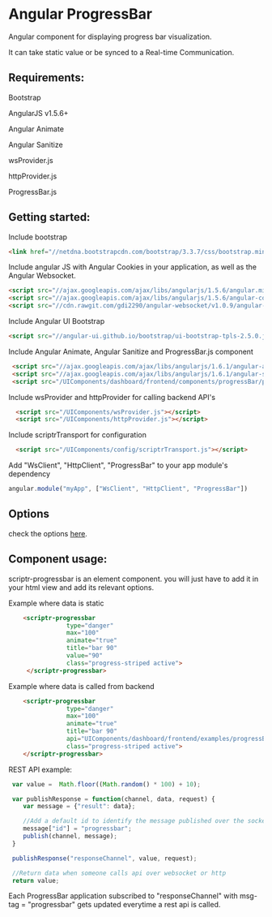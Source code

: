 # Angular ProgressBar 
 
  Angular component for displaying progress bar visualization.
  
  It can take static value or be synced to a Real-time Communication. 

## Requirements:

  Bootstrap
  
  AngularJS v1.5.6+
  
  Angular Animate 
  
  Angular Sanitize
  
  wsProvider.js
  
  httpProvider.js
  
  ProgressBar.js
  
## Getting started:

  Include bootstrap
  
  ```html
  <link href="//netdna.bootstrapcdn.com/bootstrap/3.3.7/css/bootstrap.min.css" rel="stylesheet">
  ```
  
  Include angular JS with Angular Cookies in your application, as well as the Angular Websocket.
  
  ```html
  <script src="//ajax.googleapis.com/ajax/libs/angularjs/1.5.6/angular.min.js"></script>
  <script src="//ajax.googleapis.com/ajax/libs/angularjs/1.5.6/angular-cookies.js"></script>
  <script src="//cdn.rawgit.com/gdi2290/angular-websocket/v1.0.9/angular-websocket.min.js"></script>
  ```
   
  Include  Angular UI Bootstrap
   
  ```html
  <script src="//angular-ui.github.io/bootstrap/ui-bootstrap-tpls-2.5.0.js"></script>
  ```
     
  Include Angular Animate, Angular Sanitize and ProgressBar.js component
  
  ```html
   <script src="//ajax.googleapis.com/ajax/libs/angularjs/1.6.1/angular-animate.js"></script>
   <script src="//ajax.googleapis.com/ajax/libs/angularjs/1.6.1/angular-sanitize.js"></script>
   <script src="/UIComponents/dashboard/frontend/components/progressBar/progressBar.js"></script>
   ```
  
  Include wsProvider and httpProvider for calling backend API's
  
  ```html
    <script src="/UIComponents/wsProvider.js"></script>
    <script src="/UIComponents/httpProvider.js"></script>
  ```
  
  Include scriptrTransport for configuration
  
  ```html
    <script src="/UIComponents/config/scriptrTransport.js"></script>
  ```
  
  Add "WsClient", "HttpClient", "ProgressBar" to your app module's dependency
  
  ```javascript
  angular.module("myApp", ["WsClient", "HttpClient", "ProgressBar"])
  ```
  
 ## Options 
 check the options [here](./properties.md).
  
## Component usage:

scriptr-progressbar is an element component. you will just have to add it in your html view and add its relevant options.

Example where data is static

 ```html
     <scriptr-progressbar
                 type="danger"
                 max="100"
                 animate="true"
                 title="bar 90"
                 value="90"
                 class="progress-striped active">
      </scriptr-progressbar>
  ```
  
Example where data is called from backend

 ```html
     <scriptr-progressbar
                 type="danger"
                 max="100"
                 animate="true"
                 title="bar 90"
                 api="UIComponents/dashboard/frontend/examples/progressBar/getProgressBarVal"
                 class="progress-striped active">
     </scriptr-progressbar>
  ```
  
  REST API example:
  
  ```javascript
   var value =  Math.floor((Math.random() * 100) + 10); 

   var publishResponse = function(channel, data, request) {
      var message = {"result": data};

      //Add a default id to identify the message published over the socket
      message["id"] = "progressbar";
      publish(channel, message);
   }

   publishResponse("responseChannel", value, request);

   //Return data when someone calls api over websocket or http
   return value;
  ```
  Each ProgressBar application subscribed to "responseChannel" with msg-tag = "progressbar" gets updated everytime a rest api is called. 

